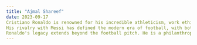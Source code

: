 ```yaml
---
title: "Ajmal Shareef"
date: 2023-09-17
Cristiano Ronaldo is renowned for his incredible athleticism, work ethic, and versatility. 
His rivalry with Messi has defined the modern era of football, with both players pushing each other to new heights. 
Ronaldo's legacy extends beyond the football pitch. He is a philanthropist, regularly involved in charitable activities.
---
```

